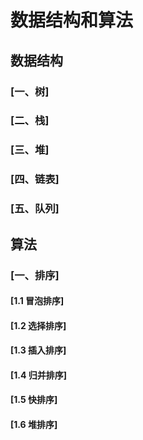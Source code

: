 # 数据结构和算法

## 数据结构

### [一、树]

### [二、栈]

### [三、堆]

### [四、链表]

### [五、队列]

## 算法

### [一、排序]

#### [1.1 冒泡排序]

#### [1.2 选择排序]

#### [1.3 插入排序]

#### [1.4 归并排序]

#### [1.5 快排序]

#### [1.6 堆排序]
